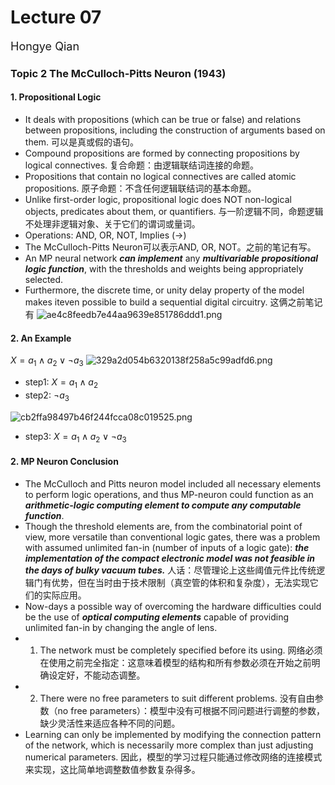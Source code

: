 # Lecture 07
<font size="4">Hongye Qian</font> 

### Topic 2 The McCulloch-Pitts Neuron (1943)
#### 1. Propositional Logic
- It deals with propositions (which can be true or false) and relations between propositions, including the construction of arguments based on them. 可以是真或假的语句。
- Compound propositions are formed by connecting propositions by logical connectives. 复合命题：由逻辑联结词连接的命题。
- Propositions that contain no logical connectives are called atomic propositions. 原子命题：不含任何逻辑联结词的基本命题。
- Unlike first-order logic, propositional logic does NOT non-logical objects, predicates about them, or quantifiers. 与一阶逻辑不同，命题逻辑不处理非逻辑对象、关于它们的谓词或量词。
- Operations: AND, OR, NOT, Implies (→)
- The McCulloch-Pitts Neuron可以表示AND, OR, NOT。之前的笔记有写。
- An MP neural network ***can implement*** any ***multivariable propositional logic function***, with the thresholds and weights being appropriately selected.
- Furthermore, the discrete time, or unity delay property of the model makes iteven possible to build a sequential digital circuitry. 这俩之前笔记有
  ![ae4c8feedb7e44aa9639e851786ddd1.png](https://s2.loli.net/2024/10/24/bWVDIE5M8BJ6nTy.png)

#### 2. An Example
$X = a_1 \land a_2 \lor \neg a_3$
![329a2d054b6320138f258a5c99adfd6.png](https://s2.loli.net/2024/10/24/7arNXY5BgnjDtdL.png)
- step1: $X = a_1 \land a_2$
- step2: $\neg a_3$

![cb2ffa98497b46f244fcca08c019525.png](https://s2.loli.net/2024/10/24/Bc8OdlxDHvMotk9.png)
- step3: $X = a_1 \land a_2 \lor \neg a_3$

#### 2. MP Neuron Conclusion
- The McCulloch and Pitts neuron model included all necessary
 elements to perform logic operations, and thus MP-neuron could function as an ***arithmetic-logic computing element to compute any computable function***.
-  Though the threshold elements are, from the combinatorial point of view, more versatile than conventional logic gates, there was a problem with assumed unlimited fan-in (number of inputs of a logic gate): ***the implementation of the compact electronic model was not feasible in the 
days of bulky vacuum tubes.*** 人话：尽管理论上这些阈值元件比传统逻辑门有优势，但在当时由于技术限制（真空管的体积和复杂度），无法实现它们的实际应用。
-  Now-days a possible way of overcoming the hardware difficulties could be the use of ***optical computing elements*** capable of providing unlimited fan-in by changing the angle of lens.
-  1. The network must be completely specified before its using. 网络必须在使用之前完全指定：这意味着模型的结构和所有参数必须在开始之前明确设定好，不能动态调整。
-  2. There were no free parameters to suit different problems. 没有自由参数（no free parameters）：模型中没有可根据不同问题进行调整的参数，缺少灵活性来适应各种不同的问题。
-   Learning can only be implemented by modifying the connection pattern of the network, which is necessarily more complex than just adjusting numerical parameters. 因此，模型的学习过程只能通过修改网络的连接模式来实现，这比简单地调整数值参数复杂得多。
  





















